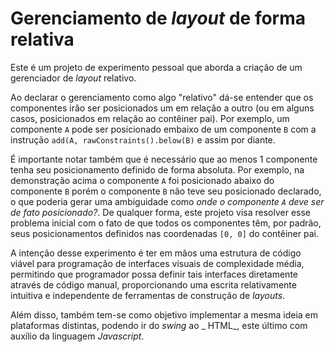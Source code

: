 # Gerenciamento de _layout_ de forma relativa

Este é um projeto de experimento pessoal que aborda a criação de um gerenciador de _layout_ relativo.

Ao declarar o gerenciamento como algo "relativo" dá-se entender que os componentes irão ser posicionados um em relação a
outro (ou em alguns casos, posicionados em relação ao contêiner pai). Por exemplo, um componente ```A``` pode ser
posicionado embaixo de um componente ```B``` com a instrução ```add(A, rawConstraints().below(B)``` e assim por diante.

É importante notar também que é necessário que ao menos 1 componente tenha seu posicionamento definido de forma
absoluta. Por exemplo, na demonstração acima o componente ```A``` foi posicionado abaixo do componente ```B``` porém o
componente ```B``` não teve seu posicionado declarado, o que poderia gerar uma ambiguidade como _onde o
componente ```A``` deve ser de fato posicionado?_. De qualquer forma, este projeto visa resolver esse problema inicial
com o fato de que todos os componentes têm, por padrão, seus posicionamentos definidos nas coordenadas ```[0, 0]``` do
contêiner pai.

A intenção desse experimento é ter em mãos uma estrutura de código viável para programação de interfaces visuais de
complexidade média, permitindo que programador possa definir tais interfaces diretamente através de código manual,
proporcionando uma escrita relativamente intuitiva e independente de ferramentas de construção de _layouts_.

Além disso, também tem-se como objetivo implementar a mesma ideia em plataformas distintas, podendo ir do _swing_ ao _
HTML_, este último com auxílio da linguagem _Javascript_.